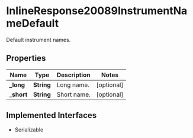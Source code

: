 

# InlineResponse20089InstrumentNameDefault

Default instrument names.

## Properties

Name | Type | Description | Notes
------------ | ------------- | ------------- | -------------
**_long** | **String** | Long name. |  [optional]
**_short** | **String** | Short name. |  [optional]


## Implemented Interfaces

* Serializable


